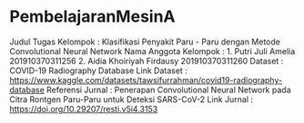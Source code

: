 # PembelajaranMesinA

Judul Tugas Kelompok : Klasifikasi Penyakit Paru - Paru dengan Metode Convolutional Neural Network
Nama Anggota Kelompok :
                        1. Putri Juli Amelia          201910370311256
                        2. Aidia Khoiriyah Firdausy   201910370311260
Dataset : COVID-19 Radiography Database
Link Dataset : https://www.kaggle.com/datasets/tawsifurrahman/covid19-radiography-database
Referensi Jurnal : Penerapan Convolutional Neural Network pada Citra Rontgen Paru-Paru untuk Deteksi SARS-CoV-2
Link Jurnal : https://doi.org/10.29207/resti.v5i4.3153


